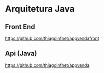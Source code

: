 # Arquitetura Java

## Front End
https://github.com/thiagoinfnet/appvendafront

## Api (Java)
https://github.com/thiagoinfnet/appvenda
